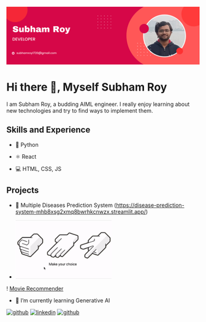 ![Artificial Intelligence and Machine Learning](https://github.com/mikeenforcer/mikeenforcer/blob/main/Black%20and%20Red%20Gradient%20Professional%20LinkedIn%20Banner.png)

# Hi there 👋, Myself Subham Roy

I am Subham Roy, a budding AIML engineer. I really enjoy learning about new technologies and try to find ways to implement them.

## Skills and Experience
* 🐍 Python

* ⚛️ React

* 💻 HTML, CSS, JS

## Projects
* 📂 Multiple Diseases Prediction System (https://disease-prediction-system-mhb8xsg2xmq8bwrhkcnwzx.streamlit.app/)

* <img src="https://raw.githubusercontent.com/thomasblom/casino-rock-paper-scissors/main/rock-paper-scissors.gif" width="250">
! [Movie Recommender](https://github.com/mikeenforcer/Rock-Paper-Scissor-Game)


- 🌱 I’m currently learning Generative AI 


[<img src='https://cdn.jsdelivr.net/npm/simple-icons@3.0.1/icons/github.svg' alt='github' height='40'>](https://github.com/mikeenforcer)    [<img src='https://cdn.jsdelivr.net/npm/simple-icons@3.0.1/icons/linkedin.svg' alt='linkedin' height='40'>](https://www.linkedin.com/in/subham-roy-374023258/)  [<img src='https://cdn.jsdelivr.net/npm/simple-icons@3.0.1/icons/twitter.svg' alt='github' height='40'>](https://twitter.com/MikeEnforcer)

